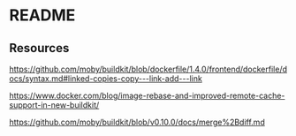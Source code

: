 # README


## Resources



https://github.com/moby/buildkit/blob/dockerfile/1.4.0/frontend/dockerfile/docs/syntax.md#linked-copies-copy---link-add---link


https://www.docker.com/blog/image-rebase-and-improved-remote-cache-support-in-new-buildkit/

https://github.com/moby/buildkit/blob/v0.10.0/docs/merge%2Bdiff.md
